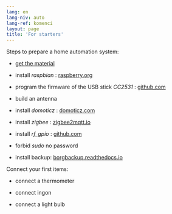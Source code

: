 ```yaml
---
lang: en
lang-niv: auto
lang-ref: komenci
layout: page
title: 'For starters'
---
```


Steps to prepare a home automation system:  

* [get the material](_posts/2020-08-31-aparataro.md)

* install _raspbian_ : [raspberry.org](https://www.raspberrypi.org/documentation/installation/installing-images/README.md)

* program the firmware of the USB stick _CC2531_ : [github.com](https://github.com/jmichault/flash_cc2531)

* build an antenna

* install _domoticz_ : [domoticz.com](https://www.domoticz.com/wiki/Raspberry_Pi)

* install _zigbee_ : [zigbee2mqtt.io](https://www.zigbee2mqtt.io/getting_started/running_zigbee2mqtt.html)

* install _rf_gpio_ : [github.com](https://github.com/jmichault/rf_gpio/blob/master/LeguMin.md)

* forbid _sudo_ no password

* install backup: [borgbackup.readthedocs.io](https://borgbackup.readthedocs.io/en/stable/installation.html)


Connect your first items:  
* connect a thermometer

* connect ingon

* connect a light bulb



